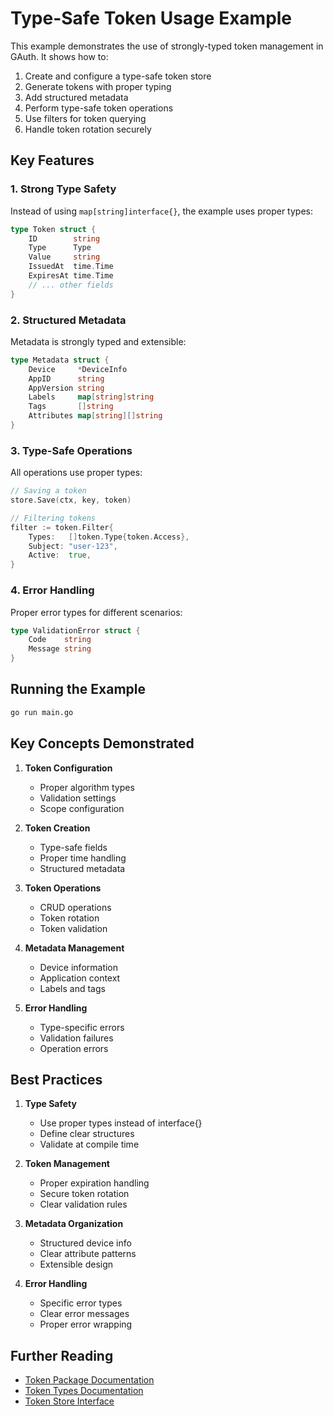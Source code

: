 # Type-Safe Token Usage Example

This example demonstrates the use of strongly-typed token management in GAuth. It shows how to:

1. Create and configure a type-safe token store
2. Generate tokens with proper typing
3. Add structured metadata
4. Perform type-safe token operations
5. Use filters for token querying
6. Handle token rotation securely

## Key Features

### 1. Strong Type Safety

Instead of using `map[string]interface{}`, the example uses proper types:

```go
type Token struct {
    ID        string
    Type      Type
    Value     string
    IssuedAt  time.Time
    ExpiresAt time.Time
    // ... other fields
}
```

### 2. Structured Metadata

Metadata is strongly typed and extensible:

```go
type Metadata struct {
    Device     *DeviceInfo
    AppID      string
    AppVersion string
    Labels     map[string]string
    Tags       []string
    Attributes map[string][]string
}
```

### 3. Type-Safe Operations

All operations use proper types:

```go
// Saving a token
store.Save(ctx, key, token)

// Filtering tokens
filter := token.Filter{
    Types:   []token.Type{token.Access},
    Subject: "user-123",
    Active:  true,
}
```

### 4. Error Handling

Proper error types for different scenarios:

```go
type ValidationError struct {
    Code    string
    Message string
}
```

## Running the Example

```bash
go run main.go
```

## Key Concepts Demonstrated

1. **Token Configuration**
   - Proper algorithm types
   - Validation settings
   - Scope configuration

2. **Token Creation**
   - Type-safe fields
   - Proper time handling
   - Structured metadata

3. **Token Operations**
   - CRUD operations
   - Token rotation
   - Token validation

4. **Metadata Management**
   - Device information
   - Application context
   - Labels and tags

5. **Error Handling**
   - Type-specific errors
   - Validation failures
   - Operation errors

## Best Practices

1. **Type Safety**
   - Use proper types instead of interface{}
   - Define clear structures
   - Validate at compile time

2. **Token Management**
   - Proper expiration handling
   - Secure token rotation
   - Clear validation rules

3. **Metadata Organization**
   - Structured device info
   - Clear attribute patterns
   - Extensible design

4. **Error Handling**
   - Specific error types
   - Clear error messages
   - Proper error wrapping

## Further Reading

- [Token Package Documentation](../../../pkg/token/doc.go)
- [Token Types Documentation](../../../pkg/token/types.go)
- [Token Store Interface](../../../pkg/token/store.go)